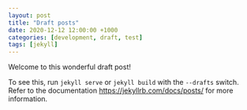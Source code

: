 ```yaml
---
layout: post
title: "Draft posts"
date: 2020-12-12 12:00:00 +1000
categories: [development, draft, test]
tags: [jekyll]
---
```


Welcome to this wonderful draft post!

To see this, run `jekyll serve` or `jekyll build` with the `--drafts` switch. Refer to the documentation https://jekyllrb.com/docs/posts/ for more information.

